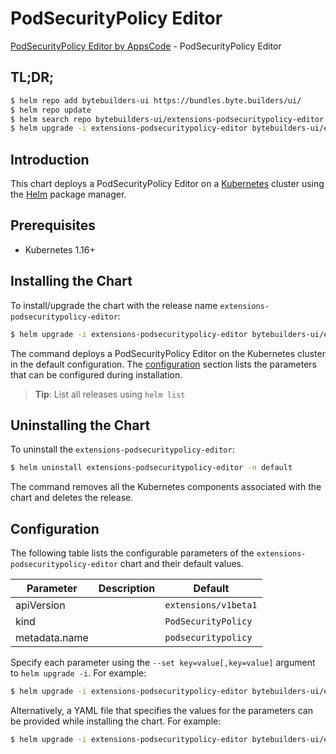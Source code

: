 # PodSecurityPolicy Editor

[PodSecurityPolicy Editor by AppsCode](https://byte.builders) - PodSecurityPolicy Editor

## TL;DR;

```bash
$ helm repo add bytebuilders-ui https://bundles.byte.builders/ui/
$ helm repo update
$ helm search repo bytebuilders-ui/extensions-podsecuritypolicy-editor --version=v0.3.1
$ helm upgrade -i extensions-podsecuritypolicy-editor bytebuilders-ui/extensions-podsecuritypolicy-editor -n default --create-namespace --version=v0.3.1
```

## Introduction

This chart deploys a PodSecurityPolicy Editor on a [Kubernetes](http://kubernetes.io) cluster using the [Helm](https://helm.sh) package manager.

## Prerequisites

- Kubernetes 1.16+

## Installing the Chart

To install/upgrade the chart with the release name `extensions-podsecuritypolicy-editor`:

```bash
$ helm upgrade -i extensions-podsecuritypolicy-editor bytebuilders-ui/extensions-podsecuritypolicy-editor -n default --create-namespace --version=v0.3.1
```

The command deploys a PodSecurityPolicy Editor on the Kubernetes cluster in the default configuration. The [configuration](#configuration) section lists the parameters that can be configured during installation.

> **Tip**: List all releases using `helm list`

## Uninstalling the Chart

To uninstall the `extensions-podsecuritypolicy-editor`:

```bash
$ helm uninstall extensions-podsecuritypolicy-editor -n default
```

The command removes all the Kubernetes components associated with the chart and deletes the release.

## Configuration

The following table lists the configurable parameters of the `extensions-podsecuritypolicy-editor` chart and their default values.

|   Parameter   | Description |             Default             |
|---------------|-------------|---------------------------------|
| apiVersion    |             | <code>extensions/v1beta1</code> |
| kind          |             | <code>PodSecurityPolicy</code>  |
| metadata.name |             | <code>podsecuritypolicy</code>  |


Specify each parameter using the `--set key=value[,key=value]` argument to `helm upgrade -i`. For example:

```bash
$ helm upgrade -i extensions-podsecuritypolicy-editor bytebuilders-ui/extensions-podsecuritypolicy-editor -n default --create-namespace --version=v0.3.1 --set apiVersion=extensions/v1beta1
```

Alternatively, a YAML file that specifies the values for the parameters can be provided while
installing the chart. For example:

```bash
$ helm upgrade -i extensions-podsecuritypolicy-editor bytebuilders-ui/extensions-podsecuritypolicy-editor -n default --create-namespace --version=v0.3.1 --values values.yaml
```
